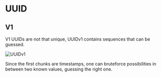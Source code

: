 # UUID


## V1

V1 UUIDs are not that unique, UUIDv1 contains sequences that can be guessed.

![UUIDv1](/uuidv1.png)

Since the first chunks are timestamps, one can bruteforce possibilities in between two known values, guessing the right one.


